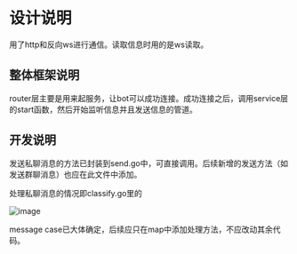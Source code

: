 # 设计说明

用了http和反向ws进行通信。读取信息时用的是ws读取。



## 整体框架说明

router层主要是用来起服务，让bot可以成功连接。成功连接之后，调用service层的start函数，然后开始监听信息并且发送信息的管道。



## 开发说明

发送私聊消息的方法已封装到send.go中，可直接调用。后续新增的发送方法（如发送群聊消息）也应在此文件中添加。



处理私聊消息的情况即classify.go里的

![image](http://49.235.99.195:8086/blog/picture/65041c0e30923d3a1bcefe55402467d3.png)

message case已大体确定，后续应只在map中添加处理方法，不应改动其余代码。


